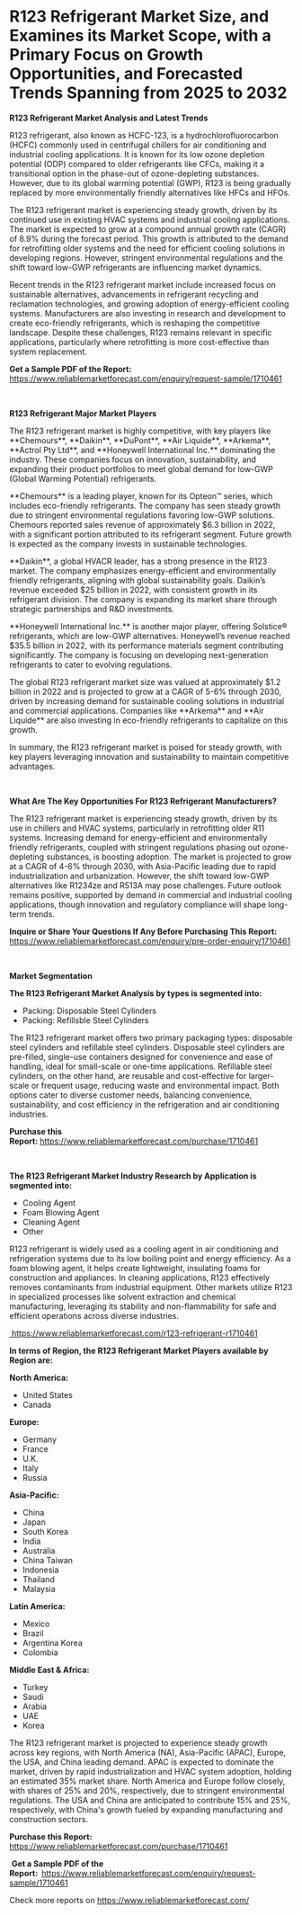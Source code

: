 <p><h1>R123 Refrigerant Market Size, and Examines its Market Scope, with a Primary Focus on Growth Opportunities, and Forecasted Trends Spanning from 2025 to 2032</h1></p><p><strong>R123 Refrigerant Market Analysis and Latest Trends</strong></p>
<p><p>R123 refrigerant, also known as HCFC-123, is a hydrochlorofluorocarbon (HCFC) commonly used in centrifugal chillers for air conditioning and industrial cooling applications. It is known for its low ozone depletion potential (ODP) compared to older refrigerants like CFCs, making it a transitional option in the phase-out of ozone-depleting substances. However, due to its global warming potential (GWP), R123 is being gradually replaced by more environmentally friendly alternatives like HFCs and HFOs.</p><p>The R123 refrigerant market is experiencing steady growth, driven by its continued use in existing HVAC systems and industrial cooling applications. The market is expected to grow at a compound annual growth rate (CAGR) of 8.9% during the forecast period. This growth is attributed to the demand for retrofitting older systems and the need for efficient cooling solutions in developing regions. However, stringent environmental regulations and the shift toward low-GWP refrigerants are influencing market dynamics.</p><p>Recent trends in the R123 refrigerant market include increased focus on sustainable alternatives, advancements in refrigerant recycling and reclamation technologies, and growing adoption of energy-efficient cooling systems. Manufacturers are also investing in research and development to create eco-friendly refrigerants, which is reshaping the competitive landscape. Despite these challenges, R123 remains relevant in specific applications, particularly where retrofitting is more cost-effective than system replacement.</p></p>
<p><strong>Get a Sample PDF of the Report:&nbsp;</strong> <a href="https://www.reliablemarketforecast.com/enquiry/request-sample/1710461?utm_campaign=1840&utm_medium=2&utm_source=Github&utm_content=ia&utm_term=29012025&utm_id=r123-refrigerant">https://www.reliablemarketforecast.com/enquiry/request-sample/1710461</a></p>
<p>&nbsp;</p>
<p><strong>R123 Refrigerant Major Market Players</strong></p>
<p><p>The R123 refrigerant market is highly competitive, with key players like **Chemours**, **Daikin**, **DuPont**, **Air Liquide**, **Arkema**, **Actrol Pty Ltd**, and **Honeywell International Inc.** dominating the industry. These companies focus on innovation, sustainability, and expanding their product portfolios to meet global demand for low-GWP (Global Warming Potential) refrigerants.</p><p>**Chemours** is a leading player, known for its Opteon™ series, which includes eco-friendly refrigerants. The company has seen steady growth due to stringent environmental regulations favoring low-GWP solutions. Chemours reported sales revenue of approximately $6.3 billion in 2022, with a significant portion attributed to its refrigerant segment. Future growth is expected as the company invests in sustainable technologies.</p><p>**Daikin**, a global HVACR leader, has a strong presence in the R123 market. The company emphasizes energy-efficient and environmentally friendly refrigerants, aligning with global sustainability goals. Daikin’s revenue exceeded $25 billion in 2022, with consistent growth in its refrigerant division. The company is expanding its market share through strategic partnerships and R&D investments.</p><p>**Honeywell International Inc.** is another major player, offering Solstice® refrigerants, which are low-GWP alternatives. Honeywell’s revenue reached $35.5 billion in 2022, with its performance materials segment contributing significantly. The company is focusing on developing next-generation refrigerants to cater to evolving regulations.</p><p>The global R123 refrigerant market size was valued at approximately $1.2 billion in 2022 and is projected to grow at a CAGR of 5-6% through 2030, driven by increasing demand for sustainable cooling solutions in industrial and commercial applications. Companies like **Arkema** and **Air Liquide** are also investing in eco-friendly refrigerants to capitalize on this growth.</p><p>In summary, the R123 refrigerant market is poised for steady growth, with key players leveraging innovation and sustainability to maintain competitive advantages.</p></p>
<p>&nbsp;</p>
<p><strong>What Are The Key Opportunities For R123 Refrigerant Manufacturers?</strong></p>
<p><p>The R123 refrigerant market is experiencing steady growth, driven by its use in chillers and HVAC systems, particularly in retrofitting older R11 systems. Increasing demand for energy-efficient and environmentally friendly refrigerants, coupled with stringent regulations phasing out ozone-depleting substances, is boosting adoption. The market is projected to grow at a CAGR of 4-6% through 2030, with Asia-Pacific leading due to rapid industrialization and urbanization. However, the shift toward low-GWP alternatives like R1234ze and R513A may pose challenges. Future outlook remains positive, supported by demand in commercial and industrial cooling applications, though innovation and regulatory compliance will shape long-term trends.</p></p>
<p><strong>Inquire or Share Your Questions If Any Before Purchasing This Report:</strong> <a href="https://www.reliablemarketforecast.com/enquiry/pre-order-enquiry/1710461?utm_campaign=1840&utm_medium=2&utm_source=Github&utm_content=ia&utm_term=29012025&utm_id=r123-refrigerant">https://www.reliablemarketforecast.com/enquiry/pre-order-enquiry/1710461</a></p>
<p>&nbsp;</p>
<p><strong>Market Segmentation</strong></p>
<p><strong>The R123 Refrigerant Market Analysis by types is segmented into:</strong></p>
<p><ul><li>Packing: Disposable Steel Cylinders</li><li>Packing: Refillsble Steel Cylinders</li></ul></p>
<p><p>The R123 refrigerant market offers two primary packaging types: disposable steel cylinders and refillable steel cylinders. Disposable steel cylinders are pre-filled, single-use containers designed for convenience and ease of handling, ideal for small-scale or one-time applications. Refillable steel cylinders, on the other hand, are reusable and cost-effective for larger-scale or frequent usage, reducing waste and environmental impact. Both options cater to diverse customer needs, balancing convenience, sustainability, and cost efficiency in the refrigeration and air conditioning industries.</p></p>
<p><strong>Purchase this Report:&nbsp;</strong><a href="https://www.reliablemarketforecast.com/purchase/1710461?utm_campaign=1840&utm_medium=2&utm_source=Github&utm_content=ia&utm_term=29012025&utm_id=r123-refrigerant">https://www.reliablemarketforecast.com/purchase/1710461</a></p>
<p>&nbsp;</p>
<p><strong>The R123 Refrigerant Market Industry Research by Application is segmented into:</strong></p>
<p><ul><li>Cooling Agent</li><li>Foam Blowing Agent</li><li>Cleaning Agent</li><li>Other</li></ul></p>
<p><p>R123 refrigerant is widely used as a cooling agent in air conditioning and refrigeration systems due to its low boiling point and energy efficiency. As a foam blowing agent, it helps create lightweight, insulating foams for construction and appliances. In cleaning applications, R123 effectively removes contaminants from industrial equipment. Other markets utilize R123 in specialized processes like solvent extraction and chemical manufacturing, leveraging its stability and non-flammability for safe and efficient operations across diverse industries.</p></p>
<p><a href="https://www.reliablemarketforecast.com/r123-refrigerant-r1710461?utm_campaign=1840&utm_medium=2&utm_source=Github&utm_content=ia&utm_term=29012025&utm_id=r123-refrigerant">&nbsp;https://www.reliablemarketforecast.com/r123-refrigerant-r1710461</a></p>
<p><strong>In terms of Region, the R123 Refrigerant Market Players available by Region are:</strong></p>
<p>
    <p> <strong> North America: </strong>
        <ul>
            <li>United States</li>
            <li>Canada</li>
        </ul>
        </p> 
    <p> <strong> Europe: </strong>
        <ul>
            <li>Germany</li>
            <li>France</li>
            <li>U.K.</li>
            <li>Italy</li>
            <li>Russia</li>
        </ul>
        </p> 
    <p> <strong> Asia-Pacific: </strong>
        <ul>
            <li>China</li>
            <li>Japan</li>
            <li>South Korea</li>
            <li>India</li>
            <li>Australia</li>
            <li>China Taiwan</li>
            <li>Indonesia</li>
            <li>Thailand</li>
            <li>Malaysia</li>
        </ul>
        </p> 
    <p> <strong> Latin America: </strong>
        <ul>
            <li>Mexico</li>
            <li>Brazil</li>
            <li>Argentina Korea</li>
            <li>Colombia</li>
        </ul>
        </p> 
    <p> <strong> Middle East & Africa: </strong>
        <ul>
            <li>Turkey</li>
            <li>Saudi</li>
            <li>Arabia</li>
            <li>UAE</li>
            <li>Korea</li>
        </ul>
    </p>
    </p>
<p><p>The R123 refrigerant market is projected to experience steady growth across key regions, with North America (NA), Asia-Pacific (APAC), Europe, the USA, and China leading demand. APAC is expected to dominate the market, driven by rapid industrialization and HVAC system adoption, holding an estimated 35% market share. North America and Europe follow closely, with shares of 25% and 20%, respectively, due to stringent environmental regulations. The USA and China are anticipated to contribute 15% and 25%, respectively, with China's growth fueled by expanding manufacturing and construction sectors.</p></p>
<p><strong>Purchase this Report: </strong><a href="https://www.reliablemarketforecast.com/purchase/1710461?utm_campaign=1840&utm_medium=2&utm_source=Github&utm_content=ia&utm_term=29012025&utm_id=r123-refrigerant">https://www.reliablemarketforecast.com/purchase/1710461</a></p>
<p>&nbsp;<strong>Get a Sample PDF of the Report:&nbsp;&nbsp;</strong><a href="https://www.reliablemarketforecast.com/enquiry/request-sample/1710461?utm_campaign=1840&utm_medium=2&utm_source=Github&utm_content=ia&utm_term=29012025&utm_id=r123-refrigerant">https://www.reliablemarketforecast.com/enquiry/request-sample/1710461</a></p>
<p><strong></strong></p>
<p>Check more reports on <a href="https://www.reliablemarketforecast.com/?utm_campaign=1840&utm_medium=2&utm_source=Github&utm_content=ia&utm_term=29012025&utm_id=r123-refrigerant">https://www.reliablemarketforecast.com/</a></p>